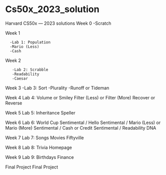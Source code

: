 # Cs50x_2023_solution
Harvard CS50x — 2023 solutions
Week 0
        -Scratch

Week 1

      -Lab 1: Population  
      -Mario (Less) 
      -Cash 

Week 2 

       -Lab 2: Scrabble 
       -Readability 
       -Caesar
Week 3 
       -Lab 3: Sort 
       -Plurality 
       -Runoff or Tideman 

Week 4
 Lab 4: Volume or Smiley
 Filter (Less) or Filter (More)
 Recover or Reverse

Week 5
 Lab 5: Inheritance
 Speller

Week 6
 Lab 6: World Cup
 Sentimental / Hello
 Sentimental / Mario (Less) or Mario (More)
 Sentimental / Cash or Credit
 Sentimental / Readability
 DNA

Week 7
 Lab 7: Songs
 Movies
 Fiftyville

Week 8
 Lab 8: Trivia
 Homepage

Week 9
 Lab 9: Birthdays
 Finance
 
Final Project
 Final Project




